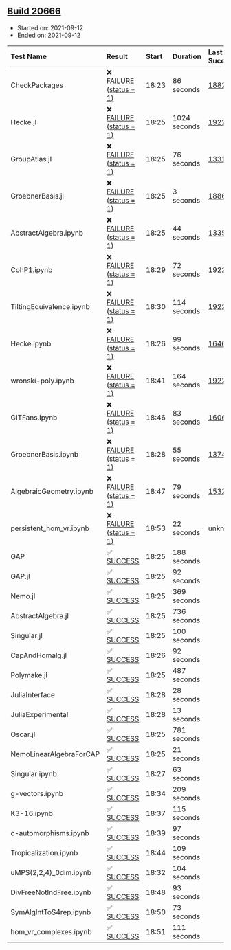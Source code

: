 ## [Build 20666](https://oscarci.mathematik.uni-kl.de/job/oscar/20666/)

* Started on: 2021-09-12
* Ended on: 2021-09-12

| Test Name    | Result | Start | Duration | Last Success | First Failure |
|:-------------|:-------|:------|:---------|:-------------|:--------------|
| CheckPackages | ❌ [FAILURE (status = 1)](https://oscarci.mathematik.uni-kl.de/job/oscar/20666/artifact/logs/build-20666/CheckPackages.log) | 18:23 | 86 seconds | [18822](https://oscarci.mathematik.uni-kl.de/job/oscar/18822/) | [18823](https://oscarci.mathematik.uni-kl.de/job/oscar/18823/) |
| Hecke.jl | ❌ [FAILURE (status = 1)](https://oscarci.mathematik.uni-kl.de/job/oscar/20666/artifact/logs/build-20666/Hecke.jl.log) | 18:25 | 1024 seconds | [19222](https://oscarci.mathematik.uni-kl.de/job/oscar/19222/) | [20152](https://oscarci.mathematik.uni-kl.de/job/oscar/20152/) |
| GroupAtlas.jl | ❌ [FAILURE (status = 1)](https://oscarci.mathematik.uni-kl.de/job/oscar/20666/artifact/logs/build-20666/GroupAtlas.jl.log) | 18:25 | 76 seconds | [13311](https://oscarci.mathematik.uni-kl.de/job/oscar/13311/) | [13312](https://oscarci.mathematik.uni-kl.de/job/oscar/13312/) |
| GroebnerBasis.jl | ❌ [FAILURE (status = 1)](https://oscarci.mathematik.uni-kl.de/job/oscar/20666/artifact/logs/build-20666/GroebnerBasis.jl.log) | 18:25 | 3 seconds | [18864](https://oscarci.mathematik.uni-kl.de/job/oscar/18864/) | [18865](https://oscarci.mathematik.uni-kl.de/job/oscar/18865/) |
| AbstractAlgebra.ipynb | ❌ [FAILURE (status = 1)](https://oscarci.mathematik.uni-kl.de/job/oscar/20666/artifact/logs/build-20666/AbstractAlgebra.ipynb.log) | 18:25 | 44 seconds | [13355](https://oscarci.mathematik.uni-kl.de/job/oscar/13355/) | [13356](https://oscarci.mathematik.uni-kl.de/job/oscar/13356/) |
| CohP1.ipynb | ❌ [FAILURE (status = 1)](https://oscarci.mathematik.uni-kl.de/job/oscar/20666/artifact/logs/build-20666/CohP1.ipynb.log) | 18:29 | 72 seconds | [19222](https://oscarci.mathematik.uni-kl.de/job/oscar/19222/) | [20152](https://oscarci.mathematik.uni-kl.de/job/oscar/20152/) |
| TiltingEquivalence.ipynb | ❌ [FAILURE (status = 1)](https://oscarci.mathematik.uni-kl.de/job/oscar/20666/artifact/logs/build-20666/TiltingEquivalence.ipynb.log) | 18:30 | 114 seconds | [19222](https://oscarci.mathematik.uni-kl.de/job/oscar/19222/) | [20152](https://oscarci.mathematik.uni-kl.de/job/oscar/20152/) |
| Hecke.ipynb | ❌ [FAILURE (status = 1)](https://oscarci.mathematik.uni-kl.de/job/oscar/20666/artifact/logs/build-20666/Hecke.ipynb.log) | 18:26 | 99 seconds | [16463](https://oscarci.mathematik.uni-kl.de/job/oscar/16463/) | [16464](https://oscarci.mathematik.uni-kl.de/job/oscar/16464/) |
| wronski-poly.ipynb | ❌ [FAILURE (status = 1)](https://oscarci.mathematik.uni-kl.de/job/oscar/20666/artifact/logs/build-20666/wronski-poly.ipynb.log) | 18:41 | 164 seconds | [19222](https://oscarci.mathematik.uni-kl.de/job/oscar/19222/) | [20152](https://oscarci.mathematik.uni-kl.de/job/oscar/20152/) |
| GITFans.ipynb | ❌ [FAILURE (status = 1)](https://oscarci.mathematik.uni-kl.de/job/oscar/20666/artifact/logs/build-20666/GITFans.ipynb.log) | 18:46 | 83 seconds | [16068](https://oscarci.mathematik.uni-kl.de/job/oscar/16068/) | [16069](https://oscarci.mathematik.uni-kl.de/job/oscar/16069/) |
| GroebnerBasis.ipynb | ❌ [FAILURE (status = 1)](https://oscarci.mathematik.uni-kl.de/job/oscar/20666/artifact/logs/build-20666/GroebnerBasis.ipynb.log) | 18:28 | 55 seconds | [13748](https://oscarci.mathematik.uni-kl.de/job/oscar/13748/) | [13749](https://oscarci.mathematik.uni-kl.de/job/oscar/13749/) |
| AlgebraicGeometry.ipynb | ❌ [FAILURE (status = 1)](https://oscarci.mathematik.uni-kl.de/job/oscar/20666/artifact/logs/build-20666/AlgebraicGeometry.ipynb.log) | 18:47 | 79 seconds | [15322](https://oscarci.mathematik.uni-kl.de/job/oscar/15322/) | [15323](https://oscarci.mathematik.uni-kl.de/job/oscar/15323/) |
| persistent_hom_vr.ipynb | ❌ [FAILURE (status = 1)](https://oscarci.mathematik.uni-kl.de/job/oscar/20666/artifact/logs/build-20666/persistent_hom_vr.ipynb.log) | 18:53 | 22 seconds | unknown | unknown |
| GAP | ✅ [SUCCESS](https://oscarci.mathematik.uni-kl.de/job/oscar/20666/artifact/logs/build-20666/GAP.log) | 18:25 | 188 seconds |  |  |
| GAP.jl | ✅ [SUCCESS](https://oscarci.mathematik.uni-kl.de/job/oscar/20666/artifact/logs/build-20666/GAP.jl.log) | 18:25 | 92 seconds |  |  |
| Nemo.jl | ✅ [SUCCESS](https://oscarci.mathematik.uni-kl.de/job/oscar/20666/artifact/logs/build-20666/Nemo.jl.log) | 18:25 | 369 seconds |  |  |
| AbstractAlgebra.jl | ✅ [SUCCESS](https://oscarci.mathematik.uni-kl.de/job/oscar/20666/artifact/logs/build-20666/AbstractAlgebra.jl.log) | 18:25 | 736 seconds |  |  |
| Singular.jl | ✅ [SUCCESS](https://oscarci.mathematik.uni-kl.de/job/oscar/20666/artifact/logs/build-20666/Singular.jl.log) | 18:25 | 100 seconds |  |  |
| CapAndHomalg.jl | ✅ [SUCCESS](https://oscarci.mathematik.uni-kl.de/job/oscar/20666/artifact/logs/build-20666/CapAndHomalg.jl.log) | 18:26 | 92 seconds |  |  |
| Polymake.jl | ✅ [SUCCESS](https://oscarci.mathematik.uni-kl.de/job/oscar/20666/artifact/logs/build-20666/Polymake.jl.log) | 18:25 | 487 seconds |  |  |
| JuliaInterface | ✅ [SUCCESS](https://oscarci.mathematik.uni-kl.de/job/oscar/20666/artifact/logs/build-20666/JuliaInterface.log) | 18:28 | 28 seconds |  |  |
| JuliaExperimental | ✅ [SUCCESS](https://oscarci.mathematik.uni-kl.de/job/oscar/20666/artifact/logs/build-20666/JuliaExperimental.log) | 18:28 | 13 seconds |  |  |
| Oscar.jl | ✅ [SUCCESS](https://oscarci.mathematik.uni-kl.de/job/oscar/20666/artifact/logs/build-20666/Oscar.jl.log) | 18:25 | 781 seconds |  |  |
| NemoLinearAlgebraForCAP | ✅ [SUCCESS](https://oscarci.mathematik.uni-kl.de/job/oscar/20666/artifact/logs/build-20666/NemoLinearAlgebraForCAP.log) | 18:25 | 21 seconds |  |  |
| Singular.ipynb | ✅ [SUCCESS](https://oscarci.mathematik.uni-kl.de/job/oscar/20666/artifact/logs/build-20666/Singular.ipynb.log) | 18:27 | 63 seconds |  |  |
| g-vectors.ipynb | ✅ [SUCCESS](https://oscarci.mathematik.uni-kl.de/job/oscar/20666/artifact/logs/build-20666/g-vectors.ipynb.log) | 18:34 | 209 seconds |  |  |
| K3-16.ipynb | ✅ [SUCCESS](https://oscarci.mathematik.uni-kl.de/job/oscar/20666/artifact/logs/build-20666/K3-16.ipynb.log) | 18:37 | 115 seconds |  |  |
| c-automorphisms.ipynb | ✅ [SUCCESS](https://oscarci.mathematik.uni-kl.de/job/oscar/20666/artifact/logs/build-20666/c-automorphisms.ipynb.log) | 18:39 | 97 seconds |  |  |
| Tropicalization.ipynb | ✅ [SUCCESS](https://oscarci.mathematik.uni-kl.de/job/oscar/20666/artifact/logs/build-20666/Tropicalization.ipynb.log) | 18:44 | 109 seconds |  |  |
| uMPS(2,2,4)_0dim.ipynb | ✅ [SUCCESS](https://oscarci.mathematik.uni-kl.de/job/oscar/20666/artifact/logs/build-20666/uMPS-2-2-4-_0dim.ipynb.log) | 18:32 | 104 seconds |  |  |
| DivFreeNotIndFree.ipynb | ✅ [SUCCESS](https://oscarci.mathematik.uni-kl.de/job/oscar/20666/artifact/logs/build-20666/DivFreeNotIndFree.ipynb.log) | 18:48 | 93 seconds |  |  |
| SymAlgIntToS4rep.ipynb | ✅ [SUCCESS](https://oscarci.mathematik.uni-kl.de/job/oscar/20666/artifact/logs/build-20666/SymAlgIntToS4rep.ipynb.log) | 18:50 | 73 seconds |  |  |
| hom_vr_complexes.ipynb | ✅ [SUCCESS](https://oscarci.mathematik.uni-kl.de/job/oscar/20666/artifact/logs/build-20666/hom_vr_complexes.ipynb.log) | 18:51 | 111 seconds |  |  |
